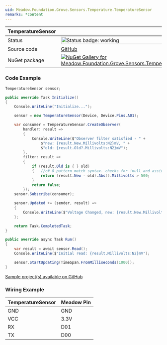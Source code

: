 ```yaml
---
uid: Meadow.Foundation.Grove.Sensors.Temperature.TemperatureSensor
remarks: *content
---
```


| TemperatureSensor | |
|--------|--------|
| Status | <img src="https://img.shields.io/badge/Working-brightgreen" style="width: auto; height: -webkit-fill-available;" alt="Status badge: working" /> |
| Source code | [GitHub](https://github.com/WildernessLabs/Meadow.Foundation.Grove/tree/main/Source/TemperatureSensor/Driver) |
| NuGet package | <a href="https://www.nuget.org/packages/Meadow.Foundation.Grove.Sensors.Temperature.TemperatureSensor/" target="_blank"><img src="https://img.shields.io/nuget/v/Meadow.Foundation.Grove.Sensors.Temperature.TemperatureSensor.svg?label=Meadow.Foundation.Grove.Sensors.Temperature.TemperatureSensor" alt="NuGet Gallery for Meadow.Foundation.Grove.Sensors.Temperature.TemperatureSensor" /></a> |

### Code Example

```csharp
TemperatureSensor sensor;

public override Task Initialize()
{
    Console.WriteLine("Initialize...");

    sensor = new TemperatureSensor(Device, Device.Pins.A01);

    var consumer = TemperatureSensor.CreateObserver(
        handler: result => 
        { 
            Console.WriteLine($"Observer filter satisfied - " +
                $"new: {result.New.Millivolts:N2}mV, " +
                $"old: {result.Old?.Millivolts:N2}mV"); 
        },
        filter: result =>
        {
            if (result.Old is { } old)
            {   //c# 8 pattern match syntax. checks for !null and assigns var.
                return (result.New - old).Abs().Millivolts > 500;
            }
            return false;
        });
    sensor.Subscribe(consumer);

    sensor.Updated += (sender, result) =>
    {
        Console.WriteLine($"Voltage Changed, new: {result.New.Millivolts:N2}mV, old: {result.Old?.Millivolts:N2}mV");
    };

    return Task.CompletedTask;
}

public override async Task Run()
{
    var result = await sensor.Read();
    Console.WriteLine($"Initial read: {result.Millivolts:N2}mV");

    sensor.StartUpdating(TimeSpan.FromMilliseconds(1000));
}

```

[Sample project(s) available on GitHub](https://github.com/WildernessLabs/Meadow.Foundation.Grove/tree/main/Source/TemperatureSensor/Sample/TemperatureSensor_Sample)

### Wiring Example

| TemperatureSensor | Meadow Pin |
|--------|------------|
| GND    | GND        |
| VCC    | 3.3V       |
| RX     | D01        |
| TX     | D00        |
